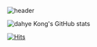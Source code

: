 <div align="left">

![header](https://capsule-render.vercel.app/api?type=rect&color=0:FFDEFF,100:a82da8&text=Welcome%20to%20dahye's%20GitHub%20👋&animation=twinkling&fontSize=35&fontAlignY=50&fontAlign=70&height=200)
  
![dahye Kong's GitHub stats](https://github-readme-stats.vercel.app/api?username=dahyeme&show_icons=true&theme=cobalt)
</div>

[![Hits](https://hits.seeyoufarm.com/api/count/incr/badge.svg?url=https%3A%2F%2Fgithub.com%2Fdahyeme&count_bg=%23E26FE2&title_bg=%23555555&icon=&icon_color=%23E7E7E7&title=hits&edge_flat=false)](https://hits.seeyoufarm.com)

</div>
